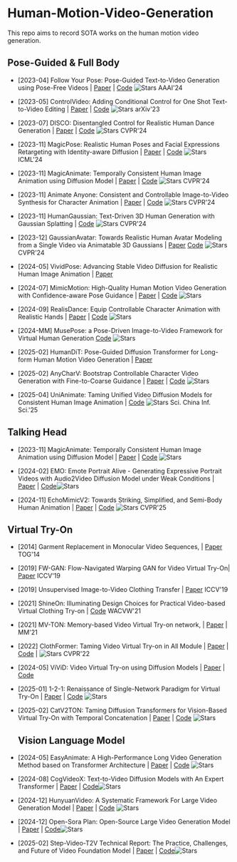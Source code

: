 # Human-Motion-Video-Generation
This repo aims to record SOTA works on the human motion video generation.

## Pose-Guided & Full Body

* [2023-04] Follow Your Pose: Pose-Guided Text-to-Video Generation using Pose-Free Videos | [Paper](https://arxiv.org/pdf/2304.01186) | [Code](https://github.com/mayuelala/FollowYourPose) ![Stars](https://img.shields.io/github/stars/mayuelala/FollowYourPose) AAAI'24

* [2023-05] ControlVideo: Adding Conditional Control for One Shot Text-to-Video Editing | [Paper](https://arxiv.org/pdf/2305.17098.pdf) | [Code](https://github.com/thu-ml/controlvideo) ![Stars](https://img.shields.io/github/stars/thu-ml/controlvideo) arXiv'23
  
* [2023-07] DISCO: Disentangled Control for Realistic Human Dance Generation | [Paper](http://openaccess.thecvf.com/content/CVPR2024/papers/Wang_DisCo_Disentangled_Control_for_Realistic_Human_Dance_Generation_CVPR_2024_paper.pdf) | [Code](https://github.com/Wangt-CN/DisCo) ![Stars](https://img.shields.io/github/stars/Wangt-CN/DisCo) CVPR'24
  
* [2023-11] MagicPose: Realistic Human Poses and Facial Expressions Retargeting with Identity-aware Diffusion | [Paper](https://arxiv.org/abs/2311.12052) | [Code](https://github.com/Boese0601/MagicDance) ![Stars](https://img.shields.io/github/stars/Boese0601/MagicDance) ICML'24
 
* [2023-11] MagicAnimate: Temporally Consistent Human Image Animation using Diffusion Model | [Paper](https://arxiv.org/abs/2311.16498) | [Code](https://github.com/magic-research/magic-animate) ![Stars](https://img.shields.io/github/stars/magic-research/magic-animate) CVPR'24

* [2023-11] Animate Anyone: Consistent and Controllable Image-to-Video Synthesis for Character Animation | [Paper](https://arxiv.org/pdf/2311.17117.pdf) | [Code](https://github.com/MooreThreads/Moore-AnimateAnyone) ![Stars](https://img.shields.io/github/stars/MooreThreads/Moore-AnimateAnyone) CVPR'24

* [2023-11] HumanGaussian: Text-Driven 3D Human Generation with Gaussian Splatting | [Code](https://github.com/alvinliu0/HumanGaussian) ![Stars](https://img.shields.io/github/stars/alvinliu0/HumanGaussian) CVPR'24

* [2023-12] GaussianAvatar: Towards Realistic Human Avatar Modeling from a Single Video via Animatable 3D Gaussians | [Paper](https://arxiv.org/abs/2312.02134) [Code](https://github.com/aipixel/GaussianAvatar) ![Stars](https://img.shields.io/github/stars/aipixel/GaussianAvatar) CVPR'24

* [2024-05] VividPose: Advancing Stable Video Diffusion for Realistic Human Image Animation | [Paper](https://arxiv.org/html/2405.18156v1)

* [2024-07] MimicMotion: High-Quality Human Motion Video Generation with Confidence-aware Pose Guidance | [Paper](https://arxiv.org/abs/2406.19680) | [Code](https://github.com/Tencent/MimicMotion) ![Stars](https://img.shields.io/github/stars/Tencent/MimicMotion)
  
* [2024-09] RealisDance: Equip Controllable Character Animation with Realistic Hands | [Paper](https://arxiv.org/pdf/2409.06202) | [Code](https://github.com/damo-cv/RealisDance) ![Stars](https://img.shields.io/github/stars/damo-cv/RealisDance)  

* [2024-MM] MusePose: a Pose-Driven Image-to-Video Framework for Virtual Human Generation [Code](https://github.com/TMElyralab/MusePose) ![Stars](https://img.shields.io/github/stars/TMElyralab/MusePose)
  
* [2025-02] HumanDiT: Pose-Guided Diffusion Transformer for Long-form Human Motion Video Generation | [Paper](https://arxiv.org/pdf/2502.04847)

* [2025-02] AnyCharV: Bootstrap Controllable Character Video Generation with Fine-to-Coarse Guidance | [Paper](https://arxiv.org/pdf/2502.08189) | [Code](https://github.com/AnyCharV/AnyCharV) ![Stars](https://img.shields.io/github/stars/AnyCharV/AnyCharV)

* [2025-04] UniAnimate: Taming Unified Video Diffusion Models for Consistent Human Image Animation | [Code](https://github.com/ali-vilab/UniAnimate-DiT) ![Stars](https://img.shields.io/github/stars/ali-vilab/UniAnimate-DiT) Sci. China Inf. Sci.'25

## Talking Head
* [2023-11] MagicAnimate: Temporally Consistent Human Image Animation using Diffusion Model | [Paper](https://arxiv.org/abs/2311.16498) | [Code](https://github.com/magic-research/magic-animate) ![Stars](https://img.shields.io/github/stars/magic-research/magic-animate)

* [2024-02] EMO: Emote Portrait Alive - Generating Expressive Portrait Videos with Audio2Video Diffusion Model under Weak Conditions | [Paper](https://arxiv.org/pdf/2402.17485) | [Code](https://github.com/HumanAIGC/EMO)![Stars](https://img.shields.io/github/stars/HumanAIGC/EMO)

* [2024-11] EchoMimicV2: Towards Striking, Simplified, and Semi-Body Human Animation | [Paper](https://arxiv.org/abs/2411.10061) | [Code](https://github.com/antgroup/echomimic_v2) ![Stars](https://img.shields.io/github/stars/antgroup/echomimic_v2)  CVPR'25

## Virtual Try-On
* [2014] Garment Replacement in Monocular Video Sequences, | [Paper](https://dl.acm.org/doi/10.1145/2634212) TOG'14
  
* [2019] FW-GAN: Flow-Navigated Warping GAN for Video Virtual Try-On| [Paper](http://openaccess.thecvf.com/content_ICCV_2019/html/Dong_FW-GAN_Flow-Navigated_Warping_GAN_for_Video_Virtual_Try-On_ICCV_2019_paper.html) ICCV'19
  
* [2019] Unsupervised Image-to-Video Clothing Transfer | [Paper](http://openaccess.thecvf.com/content_ICCVW_2019/html/CVFAD/Pumarola_Unsupervised_Image-to-Video_Clothing_Transfer_ICCVW_2019_paper.html) ICCV'19
  
* [2021] ShineOn: Illuminating Design Choices for Practical Video-based Virtual Clothing Try-on | [Code](https://gauravkuppa.github.io/publication/2021-01-09-shine-on-1) WACVW'21
  
* [2021] MV-TON: Memory-based Video Virtual Try-on network, | [Paper](https://arxiv.org/abs/2108.07502) | MM'21
  
* [2022] ClothFormer: Taming Video Virtual Try-on in All Module | [Paper](https://openaccess.thecvf.com/content/CVPR2022/papers/Jiang_ClothFormer_Taming_Video_Virtual_Try-On_in_All_Module_CVPR_2022_paper.pdf) | [Code](https://github.com/luxiangju-PersonAI/ClothFormer) | ![Stars](https://img.shields.io/github/stars/luxiangju-PersonAI/ClothFormer) CVPR'22

* [2024-05] ViViD: Video Virtual Try-on using Diffusion Models | [Paper](https://arxiv.org/abs/2405.11794) | [Code](https://github.com/alibaba-yuanjing-aigclab/ViViD)
  
* [2025-01] 1-2-1: Renaissance of Single-Network Paradigm for Virtual Try-On | [Paper](https://arxiv.org/pdf/2501.05369) | [Code](https://github.com/ningshuliang/1-2-1-MNVTON) ![Stars](https://img.shields.io/github/stars/ningshuliang/1-2-1-MNVTON)
  
* [2025-02] CatV2TON: Taming Diffusion Transformers for Vision-Based Virtual Try-On with Temporal Concatenation | [Paper](http://arxiv.org/abs/2501.11325v1) | [Code](https://github.com/zheng-chong/catv2ton) ![Stars](https://img.shields.io/github/stars/zheng-chong/catv2ton)



  ## Vision Language Model
* [2024-05] EasyAnimate: A High-Performance Long Video Generation Method based on Transformer Architecture | [Paper](https://arxiv.org/abs/2405.18991) | [Code](http://github.com/aigc-apps/EasyAnimate?tab=readme-ov-file) ![Stars](https://img.shields.io/github/stars/aigc-apps/EasyAnimate?tab=readme-ov-file)

* [2024-08] CogVideoX: Text-to-Video Diffusion Models with An Expert Transformer | [Paper](https://arxiv.org/abs/2408.06072) | [Code](https://github.com/THUDM/CogVideo)![Stars](https://img.shields.io/github/stars/THUDM/CogVideo)
  
* [2024-12] HunyuanVideo: A Systematic Framework For Large Video Generation Model | [Paper](https://arxiv.org/abs/2412.03603) | [Code](https://github.com/Tencent/HunyuanVideo) ![Stars](https://img.shields.io/github/stars/Tencent/HunyuanVideo)

* [2024-12] Open-Sora Plan: Open-Source Large Video Generation Model | [Paper](https://arxiv.org/abs/2412.00131) | [Code](https://github.com/PKU-YuanGroup/Open-Sora-Plan)![Stars](https://img.shields.io/github/stars/PKU-YuanGroup/Open-Sora-Plan)

* [2025-02] Step-Video-T2V Technical Report: The Practice, Challenges, and Future of Video Foundation Model | [Paper](https://arxiv.org/abs/2502.10248) | [Code](https://github.com/stepfun-ai/Step-Video-T2V)![Stars](https://img.shields.io/github/stars/stepfun-ai/Step-Video-T2V)

  



